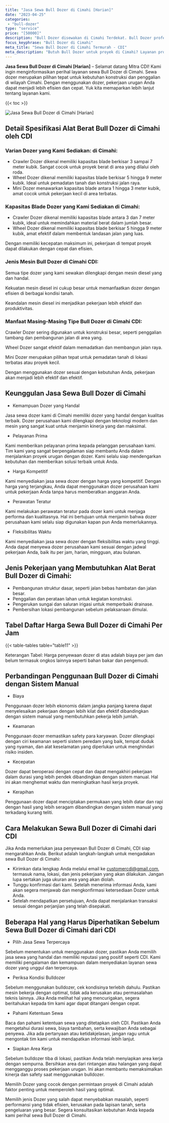 ```yaml
---
title: "Jasa Sewa Bull Dozer di Cimahi [Harian]"
date: "2023-04-25"
categories:
 - "bull-dozer"
type: "service"
price: "[50000]"
description: "Bull Dozer disewakan di Cimahi Terdekat. Bull Dozer profesional untuk kebutuhan proyek konstruksi dengan performa superior. Segera konsultasikan kebutuhan Anda."
focus_keyphrase: "Bull Dozer di Cimahi"
meta_title: "Sewa Bull Dozer di Cimahi Termurah - CDI"
meta_description: "Butuh Bull Dozer untuk proyek di Cimahi? Layanan profesional kami siap melayani dengan solusi optimal. Klik untuk info lebih lanjut."
---
```


**Jasa Sewa Bull Dozer di Cimahi [Harian]** – Selamat datang Mitra CDI! Kami ingin menginformasikan perihal layanan sewa Bull Dozer di Cimahi. Sewa dozer merupakan pilihan tepat untuk kebutuhan konstruksi dan penggalian di wilayah Cimahi. Dengan menggunakan dozer, pekerjaan urugan Anda dapat menjadi lebih efisien dan cepat. Yuk kita memaparkan lebih lanjut tentang layanan kami.

{{< toc >}}

![Jasa Sewa Bull Dozer di Cimahi [Harian]](/images/bull-dozer/bull-dozer-31.jpg)

## Detail Spesifikasi Alat Berat Bull Dozer di Cimahi oleh CDI

### Varian Dozer yang Kami Sediakan: di Cimahi:

*   Crawler Dozer dikenal memiliki kapasitas blade berkisar 3 sampai 7 meter kubik. Sangat cocok untuk proyek berat di area yang dilalui oleh roda.
*   Wheel Dozer dikenal memiliki kapasitas blade berkisar 5 hingga 9 meter kubik. Ideal untuk pemadatan tanah dan konstruksi jalan raya.
*   Mini Dozer menawarkan kapasitas blade antara 1 hingga 3 meter kubik, amat cocok untuk pekerjaan kecil di area terbatas.

### Kapasitas Blade Dozer yang Kami Sediakan di Cimahi:

*   Crawler Dozer dikenal memiliki kapasitas blade antara 3 dan 7 meter kubik, ideal untuk memindahkan material berat dalam jumlah besar.
*   Wheel Dozer dikenal memiliki kapasitas blade berkisar 5 hingga 9 meter kubik, amat efektif dalam membentuk landasan jalan yang luas.

Dengan memiliki kecepatan maksimum ini, pekerjaan di tempat proyek dapat dilakukan dengan cepat dan efisien.

### Jenis Mesin Bull Dozer di Cimahi CDI:

Semua tipe dozer yang kami sewakan dilengkapi dengan mesin diesel yang dan handal.

Kekuatan mesin diesel ini cukup besar untuk memanfaatkan dozer dengan efisien di berbagai kondisi tanah.

Keandalan mesin diesel ini menjadikan pekerjaan lebih efektif dan produktivitas.

### Manfaat Masing-Masing Tipe Bull Dozer di Cimahi CDI:

Crawler Dozer sering digunakan untuk konstruksi besar, seperti penggalian tambang dan pembangunan jalan di area yang.

Wheel Dozer sangat efektif dalam memadatkan dan membangun jalan raya.

Mini Dozer merupakan pilihan tepat untuk pemadatan tanah di lokasi terbatas atau proyek kecil.

Dengan menggunakan dozer sesuai dengan kebutuhan Anda, pekerjaan akan menjadi lebih efektif dan efektif.

## Keunggulan Jasa Sewa Bull Dozer di Cimahi

*   Kemampuan Dozer yang Handal

Jasa sewa dozer kami di Cimahi memiliki dozer yang handal dengan kualitas terbaik. Dozer perusahaan kami dilengkapi dengan teknologi modern dan mesin yang sangat kuat untuk menjamin kinerja yang dan maksimal.
*   Pelayanan Prima

Kami memberikan pelayanan prima kepada pelanggan perusahaan kami. Tim kami yang sangat berpengalaman siap membantu Anda dalam menjalankan proyek urugan dengan dozer. Kami selalu siap mendengarkan kebutuhan dan memberikan solusi terbaik untuk Anda.
*   Harga Kompetitif

Kami menyediakan jasa sewa dozer dengan harga yang kompetitif. Dengan harga yang terjangkau, Anda dapat menggunakan dozer perusahaan kami untuk pekerjaan Anda tanpa harus memberatkan anggaran Anda.
*   Perawatan Teratur

Kami melakukan perawatan teratur pada dozer kami untuk menjaga performa dan kualitasnya. Hal ini bertujuan untuk menjamin bahwa dozer perusahaan kami selalu siap digunakan kapan pun Anda memerlukannya.
*   Fleksibilitas Waktu

Kami menyediakan jasa sewa dozer dengan fleksibilitas waktu yang tinggi. Anda dapat menyewa dozer perusahaan kami sesuai dengan jadwal pekerjaan Anda, baik itu per jam, harian, mingguan, atau bulanan.

## Jenis Pekerjaan yang Membutuhkan Alat Berat Bull Dozer di Cimahi:

*   Pembangunan struktur dasar, seperti jalan bebas hambatan dan jalan besar.
*   Penggalian dan perataan lahan untuk kegiatan konstruksi.
*   Pengerukan sungai dan saluran irigasi untuk memperbaiki drainase.
*   Pembersihan lokasi pembangunan sebelum pelaksanaan dimulai.

## Tabel Daftar Harga Sewa Bull Dozer di Cimahi Per Jam

{{< table-tables table="table11" >}}

Keterangan Tabel: Harga penyewaan dozer di atas adalah biaya per jam dan belum termasuk ongkos lainnya seperti bahan bakar dan pengemudi.

## Perbandingan Penggunaan Bull Dozer di Cimahi dengan Sistem Manual

*   Biaya

Penggunaan dozer lebih ekonomis dalam jangka panjang karena dapat menyelesaikan pekerjaan dengan lebih kilat dan efektif dibandingkan dengan sistem manual yang membutuhkan pekerja lebih jumlah.
*   Keamanan

Penggunaan dozer memastikan safety para karyawan. Dozer dilengkapi dengan ciri keamanan seperti sistem peredam yang baik, tempat duduk yang nyaman, dan alat keselamatan yang diperlukan untuk menghindari risiko insiden.
*   Kecepatan

Dozer dapat beroperasi dengan cepat dan dapat mengakhiri pekerjaan dalam durasi yang lebih pendek dibandingkan dengan sistem manual. Hal ini akan menghemat waktu dan meningkatkan hasil kerja proyek.
*   Kerapihan

Penggunaan dozer dapat menciptakan permukaan yang lebih datar dan rapi dengan hasil yang lebih seragam dibandingkan dengan sistem manual yang terkadang kurang teliti.

## Cara Melakukan Sewa Bull Dozer di Cimahi dari CDI

Jika Anda memerlukan jasa penyewaan Bull Dozer di Cimahi, CDI siap mengarahkan Anda. Berikut adalah langkah-langkah untuk mengadakan sewa Bull Dozer di Cimahi:

*   Kirimkan data lengkap Anda melalui email ke customercdi@gmail.com, termasuk nama, lokasi, dan jenis pekerjaan yang akan dilakukan. Jangan lupa sertakan juga ukuran area yang akan diolah.
*   Tunggu konfirmasi dari kami. Setelah menerima informasi Anda, kami akan segera menjawab dan mengkonfirmasi ketersediaan Dozer untuk Anda.
*   Setelah mendapatkan persetujuan, Anda dapat menjalankan transaksi sesuai dengan perjanjian yang telah disepakati.

## Beberapa Hal yang Harus Diperhatikan Sebelum Sewa Bull Dozer di Cimahi dari CDI

*   Pilih Jasa Sewa Terpercaya

Sebelum menentukan untuk menggunakan dozer, pastikan Anda memilih jasa sewa yang handal dan memiliki reputasi yang positif seperti CDI. Kami memiliki pengalaman dan kemampuan dalam menyediakan layanan sewa dozer yang unggul dan terpercaya.
*   Periksa Kondisi Bulldozer

Sebelum menggunakan bulldozer, cek kondisinya terlebih dahulu. Pastikan mesin bekerja dengan optimal, tidak ada kerusakan atau permasalahan teknis lainnya. Jika Anda melihat hal yang mencurigakan, segera beritahukan kepada tim kami agar dapat ditangani dengan cepat.
*   Pahami Ketentuan Sewa

Baca dan pahami ketentuan sewa yang ditetapkan oleh CDI. Pastikan Anda mengetahui durasi sewa, biaya tambahan, serta kewajiban Anda sebagai penyewa. Jika ada pertanyaan atau ketidakjelasan, jangan ragu untuk mengontak tim kami untuk mendapatkan informasi lebih lanjut.
*   Siapkan Area Kerja

Sebelum bulldozer tiba di lokasi, pastikan Anda telah menyiapkan area kerja dengan sempurna. Bersihkan area dari rintangan atau halangan yang dapat mengganggu proses pekerjaan urugan. Ini akan membantu memaksimalkan kinerja dan safety saat menggunakan bulldozer.

Memilih Dozer yang cocok dengan permintaan proyek di Cimahi adalah faktor penting untuk memperoleh hasil yang optimal.

Memilih jenis Dozer yang salah dapat menyebabkan masalah, seperti performansi yang tidak efisien, kerusakan pada lapisan tanah, serta pengeluaran yang besar. Segera konsultasikan kebutuhan Anda kepada kami perihal sewa Bull Dozer di Cimahi.